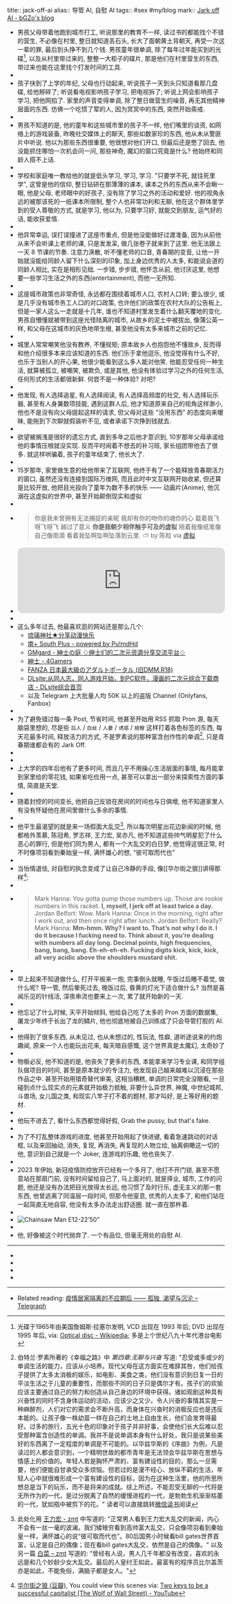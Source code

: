 title:: jack-off-ai
alias:: 导管 AI, 自慰 AI
tags:: #sex #my/blog
mark:: [Jark off AI - bGZo's blog](https://blog.bgzo.cc/jark-off-ai.html)


- 男孩父母带着他跑到城市打工, 听说那里的教育不一样, 读过书的都能找个不错的营生, 不必像在村里, 整日就知道丢石头, 长大了面朝黄土背朝天, 再受一次这一辈的罪, 最后到头挣不到几个钱. 男孩童年很单调, 除了每年过年能买到的光碟[^4], 以及从村里带过来的, 整整一大柜子的碟片, 那是他们在村里营生的东西, 带过来也能在这里找个打发时间的工具.
-
- 孩子快到了上学的年纪, 父母也行动起来, 听说孩子一天到头只知道看那几盘碟, 给他掰碎了; 听说看电视影响孩子学习, 把电视拆了; 听说上网会影响孩子学习, 把他网掐了. 家里的声音变得单调, 除了整日做营生的噪音, 再无其他精神层面的东西. 仿佛一个吃惯了荤的人, 因为冥冥中的东西, 突然开始斋戒.
-
- 男孩不知道的是, 他的童年和这些城市里的孩子不一样, 他们嘴里的谈资, 如网络上的游戏装备, 昨晚社交媒体上的聊天, 那些如数家珍的东西, 他从未从警匪片中听说. 他以为那些东西很重要, 他很想对他们开口, 但最后还是憋了回去, 他没能抓住哪怕一次机会问一问, 那些神奇, 魔幻的窗口究竟是什么? 他始终和同龄人搭不上话.
-
- 学校和家庭唯一教给他的就是低头学习, 学习, 学习. "只要学不死, 就往死里学", 这曾是他的信仰, 整日钻研在那薄薄的课本, 课本之外的东西从来不会瞅一眼, 他是父母, 老师眼中的好孩子, 没有除了学习之外的活动和爱好. 他的视角永远的被那该死的一纸课本所限制, 整个人也非常功利和无聊, 他在这个群体里学到的受人尊敬的方式, 就是学习, 他以为, 只要学习好, 就能交到朋友, 运气好的话, 能收获爱情.
-
- 他异常幸运, 误打误撞进了这座市重点, 但是他没能做好过渡准备, 因为从前他从来不会听课上老师的课, 只是发发呆, 做几张卷子就来到了这里. 他无法跟上一天 8 节课的节奏. 注意力涣散, 听不懂老师的口音, 青春期的变音, 让他一开始就没能给同龄人留下什么深刻的印象, 加上身边优秀的人太多, 和能说会道的同龄人相比, 实在是相形见绌. 一步错, 步步错, 他怀念从前, 他讨厌这里, 他想要一些学习生活之外的东西(entertainment), 而他一无所知.
-
- 这座城市政策也非常奇怪, 永远都在围绕着城市人口, 农村人口转; 要么很少, 或是几乎没有城市务工人口的对口政策, 也许他们的政策在农村大队的公告板上, 但是一家人这么一走就是十几年, 谁也不知道村里发生着什么翻天覆地的变化. 男孩自懵懂就被带到这座光怪陆离的城市, 从故乡的泥土中被拔出, 像蒲公英一样, 和父母在这城市的灰色地带生根, 甚至他没有太多来城市之前的记忆.
-
- 城里人常常嘲笑他没有教养, 不懂规矩; 原本故乡人也抱怨他不懂故乡, 反而得和他介绍很多本来应该知道的东西. 他们乐于拿他逗乐, 他没觉得有什么不好, 也乐于当别人的开心果, 他很少能看到这么多人能对他笑. 他能忍受任何一种生活, 就算被孤立, 被嘲笑, 被欺负, 或是其他, 他没有体验过学习之外的任何生活, 任何形式的生活都很新鲜. 何尝不是一种体验? 对吧?
-
- 他发现, 有人选择追星, 有人选择阅读, 有人选择高频度的社交, 有人选择玩乐器, 甚至有人身兼数项技能, 遇到这群人后, 他才知道原来自己的视角这样渺小, 他也不是没有向父母提起这样的请求, 但父母对这些 "没用东西" 的态度向来暧昧, 能拖到下次聊就假装听不见, 或者承诺下次挣到钱就去.
-
- 欲望被搁浅是很好的遗忘方式, 直到多年之后他才意识到, 10岁那年父母承诺给他的事情压根就没实现. 反而平时闹着不想去的补习班, 家长组团带他去了很多. 就这样哄骗着, 孩子的童年结束了, 他长大了.
-
- 15岁那年, 家里做生意的给他带来了互联网, 他终于有了一个能释放青春期活力的窗口, 虽然还没有连接到国际万维网, 而且此时中文互联网开始收紧, 但还算是比较开放, 他把目光投向了童年为数不多的快乐 —— 动画片(Anime), 他沉溺在这虚拟的世界中, 甚至开始颠倒现实和虚拟
-
- > 你是我未曾拥有无法捕捉的亲昵
  我却有你的吻你的魂你的心
  载着我飞呀飞呀飞 越过了意义
  **你是我朝夕相伴触手可及的虚拟**
  陪着我像纸笔像自己像雨滴
  看着我坠啊坠啊坠落到云里. ⛅
  by 陈粒 via [虚拟](https://music.163.com/outchain/player?type=2&id=421423808&auto=1&height=66)
- <iframe style="border-radius:12px" src="https://open.spotify.com/embed/track/5l9sg05BhpfsdLfRvjGsAf?utm_source=generator" width="100%" height="152" frameBorder="0" allowfullscreen="" allow="autoplay; clipboard-write; encrypted-media; fullscreen; picture-in-picture" loading="lazy"></iframe>
-
- 这么多年过去, 他最喜欢逛的网站还是那么几个:
  - [琉璃神社★分享动漫快乐](https://www.hacg.mom/)
  - [南+ South Plus - powered by Pu!mdHd](https://www.east-plus.net/)
  - [GMgard - 紳士の庭 ♢绅士们的二次元资源分享交流平台♢](https://gmgard.com/)
  - [紳士 - 4Gamers](https://www.4gamers.com.tw/gentlemen)
  - [FANZA 日本最大級のアダルトポータル (旧DMM.R18)](https://www.dmm.co.jp/top/)
  - [DLsite:从同人志，同人游戏开始，到PC软件，漫画的二次元综合下载商店 - DLsite综合首页](https://www.dlsite.com/index.html)
  - 以及 Telegram 上大批量人均 50K 以上的盗版 Channel (Onlyfans, Fanbox)
-
- 为了避免错过每一条 Post, 节省时间, 他甚至开始用 RSS 抓取 Pron 源, 每天脑袋里想的, 尽是些 `后人` / `白丝` / `人妻` / `诱惑` / `翘臀` 这样打着各色标签的东西, 每天花最多时间, 释放活力的方式, 不是罗素说的那种富含创作性的单调[^1], 只是青春期谁都会有的 Jark Off.
-
-
- 上大学的四年后他有了更多时间, 而且几乎不用操心生活层面的事情, 每月能拿到家里给的零花钱, 如果省吃俭用一点, 甚至可以拿出一部分来探索性方面的事情, 简直是天堂.
-
- 随着封控的时间变长, 他把自己反锁在房间的时间也与日俱增, 他不知道家里人有没有怀疑他在房间里做什么多余的事情.
-
- 他平生最渴望的就是来一场假面大乱交[^2], 所以每次明星出花边新闻的时候, 他都格外羡慕, 陈冠希, 罗志祥, 王力宏, 吴亦凡, 他不知道这些帅气明星犯了什么恶心的罪行, 但是他们同为男人, 都有一个大乱交的白日梦, 他觉得这很正常, 时不时像项羽看到秦始皇一样, 满怀雄心的想, “彼可取而代也”
-
- 当怡情退怯, 对自慰的执念变成了让自己冷静的手段, 像[[华尔街之狼]]讲得那样[^3]:
-
- > Mark Hanna: You gotta pump those numbers up. Those are rookie numbers in this racket. **I, myself, I jerk off at least twice a day.**
  Jordan Belfort: Wow.
  Mark Hanna: Once in the morning, right after I work out, and then once right after lunch.
  Jordan Belfort: Really?
  Mark Hanna: **Mm-hmm. Why? I want to. That’s not why I do it. I do it because I fucking need to. Think about it, you’re dealing with numbers all day long. Decimal points, high frequencies, bang, bang, bang. Eh-eh-eh-eh. Fucking digits kick, kick, kick, all very acidic above the shoulders mustard shit.**
-
- 早上起来不知道做什么, 打开平板来一炮, 完事倒头就睡, 午饭过后睡不着觉, 做什么呢? 导一管, 然后晕死过去, 晚饭过后, 昏黄的灯光下适合做什么? 当然是喜闻乐见的针线活, 深夜串流也要来上一次, 累了就开始新的一天.
-
- 他忘记了什么时候, 天平开始倾斜, 他给自己吃了太多的 Pron 方面的数据集, 屠龙少年终于长出了龙的鳞片, 他也彻底地被自己训练成了只会导管打胶的 AI.
-
- 他得到了很多东西, 从未见过, 也从未想过的, 性玩法, 性癖, 道听途说来的约炮趣闻, 原来一个人也能玩出花来, 每天暗自感慨, 这个世界真是太魔幻, 太奇妙了
-
- 物极必反, 他不知道的是, 他丧失了更多的东西, 本能拿来学习专业课, 和同学组队做项目的时间, 甚至是原本就少的专注力, 他发现自己越来越难以沉浸在那些作品之中. 甚至开始用猎奇替代审美, 这相当糟糕, 单调的日常完全没眼看, 一旦碰到点什么现实点的元素就开始极力抵触, 非要什么异世界, 神魔, 中世纪城邦, 斗兽场, 女儿国之类, 和现实八竿子打不着的题材, 那才叫好, 是上等好用的题材.
-
- 他玩不进去了, 看什么东西都觉得好假, Grab the pussy, but that's fake.
-
- 为了不打乱整体游戏的进度, 他甚至开始用起了快进键, 看着急速跳动的对话框, 以及来回抽动, 消失, 复现, 再消失, 再复现的人物立绘, 抽离俯瞰这一切的他, 意识到自己就是一个 Joker, 连游戏的乐趣, 他也丧失了.
-
- 2023 年伊始, 新冠疫情防控放开已经有一个多月了, 他打不开门锁, 甚至不愿意站在那扇门前, 没有时间留给自己了, 马上面对的, 就是择业, 城市, 工作的问题, 他还是没有办法把目光放得太长远, 他习惯了及时行乐, 虚无主义的那一套东西, 他曾逃离了同温层一段时间, 但那令他窒息, 优秀的人太多了, 和他们站在一起简直无地自容, 他没有太多办法走出舒适圈. 就一直在那杵着.
-
- ![Chainsaw Man E12-22’50”](https://user-images.githubusercontent.com/57313137/210503676-aebb79bc-7c65-42b4-bf97-f5c3a15bbaed.jpg)
-
- 他, 好像被这个时代抛弃了. 一个有品位, 但毫无用处的自慰 AI.
- ---
- [^1]: 伯特兰·罗素所著的《幸福之路》中 *第四章:无聊与兴奋* 写道: "忍受或多或少的单调生活的能力，应该从小培养。现代父母在这方面实在难辞其咎，他们给孩子提供了太多太消极的娱乐，如电影、美食之类，他们没有意识到日复一日的平淡生活之于儿童的重要性，而那些不同的日子只是偶尔才有。孩子们的欢愉应该主要通过自己的努力和创造从自己身边的环境中获得。诸如观剧这种具有兴奋性的同时不含身体运动的活动，应该少之又少。令人兴奋的事情其实是一种麻醉剂，人们对它的需求会不断升高，而身体在兴奋时的消极反应也是违反本能的。让孩子像一株幼苗一样在自己的土地上自由生长，他们会发育得最好。过多的旅行，五光十色的印象对于孩子并非好事，会使他们长大后难以忍受那种富含创造性的单调。我并不是说单调本身有什么好处，我只是说某些美好的东西离了一定程度的单调是不可能的。以华兹华斯的《序曲》为例，凡是读过的人都会意识到，一个精明世故的都市青年是无法领会华兹华斯在思想与情感上的价值的。年轻人若是胸怀严肃的、富有建设性的目的，那么一旦需要，他们便能自甘承受众多烦恼。但若过的是漫不经心、放纵不羁的生活，年轻人心中就很难形成一个富有建设性的目标，因为在这种生活里，他的所思所想总是当下的玩乐，而不是将来的成就。综上所述，不能忍受无聊的一代将是无所作为的一代，是过分脱离了自然的缓慢进程的一代，是勃勃生机渐渐枯萎的一代，犹如瓶中被剪下的花。" 读者可以直接跳转[微信读书](https://weread.qq.com/web/bookDetail/11e3277072206ec011ec1fa)阅读
- [^2]: 此处化用 [王力宏 - zmt](https://zmt.pub/2021/12/18/%e7%8e%8b%e5%8a%9b%e5%ae%8f/) 中写道的: "正常男人看到王力宏大乱交的新闻，内心不会有一丝一毫的波澜。我们矮矬穷看到高帅富大乱交，只会像项羽看到秦始皇一样，满怀雄心的说“彼可取而代也”。80后国男小时候看bill gates世界首富，认定是自己的偶像；现在看bill gates大乱交，依然是自己的偶像。" 以及另一篇 [白菜 – zmt](https://zmt.pub/2021/06/05/%e7%99%bd%e8%8f%9c/) 写道的: "曾经有人说，男人几千年都没有改变，喜欢的永远是和几个妙龄少女大乱交。最后的人皇纣王如此，最富有的程序员比尔盖茨亦是如此，不能免俗，满脑子都是女人。"
- [^3]: [华尔街之狼 (豆瓣)](https://movie.douban.com/subject/2997076/), You could view this scenes via: [Two keys to be a successful capitalist (The Wolf of Wall Street) - YouTube](https://www.youtube.com/watch?v=h58jNkbQsMU)
- [^4]: 光碟于1965年由美国詹姆斯·拉塞尔发明, VCD 出现在 1993 年后; DVD 出现在 1995 年后, via: [Optical disc - Wikipedia](https://en.wikipedia.org/wiki/Optical_disc); 多是上个世纪八九十年代港台电影
- ---
- Related reading: [疫情居家隔离的不应期后 —— 孤独, 渴望与沉沦 – Telegraph](https://telegra.ph/%E5%86%99%E4%BA%8E%E7%96%AB%E6%83%85%E5%B1%85%E5%AE%B6%E9%9A%94%E7%A6%BB%E8%B4%A4%E8%80%85%E6%A8%A1%E5%BC%8F%E5%90%8E-11-09)